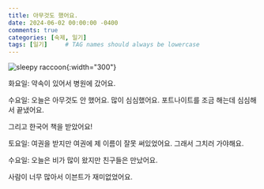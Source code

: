 ```yaml
---
title: 아무것도 했어요.
date: 2024-06-02 00:00:00 -0400
comments: true
categories: [숙제, 일기]
tags: [일기]     # TAG names should always be lowercase
---
```


![sleepy raccoon](https://i.redd.it/b5gsk7oncir41.jpg){:width="300"}

화요일:
약속이 있어서 병원에 갔어요. 

수요일:
오늘은 아무것도 안 했어요. 많이 심심했어요. 포트나이트를 조금 해는데 심심해서 끝냈어요.

그리고 한국어 책을 받았어요!

토요일:
여권을 받지만 여권에 제 이름이 잘못 써있었어요. 그래서 그치러 가야해요.

수요일:
오늘은 비가 많이 왔지만 친구들은 만났어요. 

사람이 너무 많아서 이븐트가 재미없었어요.